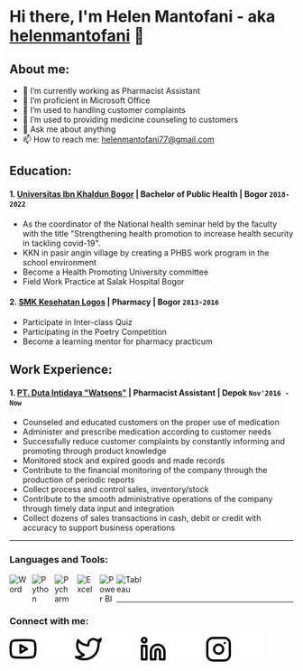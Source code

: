 # Hi there, I'm Helen Mantofani - aka [helenmantofani](https://www.youtube.com/channel/UC22xix7qvwpYWnSQ5QEYtAQ) 👋
## About me:
- 🔭 I’m currently working as Pharmacist Assistant
- 🌱 I’m proficient in Microsoft Office
- 👯 I’m used to handling customer complaints
- 🤔 I’m used to providing medicine counseling to customers
- 💬 Ask me about anything
- 📫 How to reach me: helenmantofani77@gmail.com

## Education:

#### 1. [Universitas Ibn Khaldun Bogor](https://www.uika-bogor.ac.id) | Bachelor of Public Health | Bogor `2018-2022`
   - As the coordinator of the National health seminar held by the faculty with the title "Strengthening health promotion to increase health security in tackling covid-19".
   - KKN in pasir angin village by creating a PHBS work program in the school environment
   - Become a Health Promoting University committee
   - Field Work Practice at Salak Hospital Bogor
     
 #### 2. [SMK Kesehatan Logos](https://www.logosindonesia.sch.id) | Pharmacy | Bogor `2013-2016`
   - Participate in Inter-class Quiz
   - Participating in the Poetry Competition
   - Become a learning mentor for pharmacy practicum

## Work Experience:
#### 1. [PT. Duta Intidaya "Watsons"](https://www.watsons.co.id) | Pharmacist Assistant | Depok `Nov'2016 - Now`
   - Counseled and educated customers on the proper use of medication
   - Administer and prescribe medication according to customer needs
   - Successfully reduce customer complaints by constantly informing and promoting through product knowledge
   - Monitored stock and expired goods and made records
   - Contribute to the financial monitoring of the company through the production of periodic reports
   - Collect process and control sales, inventory/stock
   - Contribute to the smooth administrative operations of the company through timely data input and integration
   - Collect dozens of sales transactions in cash, debit or credit with accuracy to support business operations
---

### Languages and Tools:

[<img align="left" alt="Word" width="30px" src="[https://cdn.jsdelivr.net/gh/devicons/devicon/icons/mysql/mysql-original.svg]" style="padding-right:10px;" />][webdev]
[<img align="left" alt="Python" width="30px" src="https://upload.wikimedia.org/wikipedia/commons/thumb/c/c3/Python-logo-notext.svg/110px-Python-logo-notext.svg.png?20100317150552" style="padding-right:10px;" />][webdev]
[<img align="left" alt="Pycharm" width="30px" src="https://upload.wikimedia.org/wikipedia/commons/thumb/1/1d/PyCharm_Icon.svg/220px-PyCharm_Icon.svg.png" style="padding-right:10px;" />][webdev]
[<img align="left" alt="Excel" width="30px" src="https://is2-ssl.mzstatic.com/image/thumb/Purple126/v4/a8/fd/5a/a8fd5a84-c6f1-355f-3b9f-6e86598efaa3/XCEL.png/1200x630bb.png" style="padding-right:10px;" />][webdev]
[<img align="left" alt="Power BI" width="30px" src="https://powerbi.microsoft.com/pictures/application-logos/svg/powerbi.svg" style="padding-right:0px;" />][webdev]
[<img align="left" alt="Tableau" width="50px" src="https://logos-world.net/wp-content/uploads/2021/10/Tableau-Symbol.png" style="padding-right:10px;" />][webdev]

<br />
<br />

---
### Connect with me:

[![website](./img/youtube-light.svg)](https://www.youtube.com/channel/UC22xix7qvwpYWnSQ5QEYtAQ#gh-light-mode-only)
[![website](./img/youtube-dark.svg)](https://www.youtube.com/channel/UC22xix7qvwpYWnSQ5QEYtAQ#gh-dark-mode-only)
&nbsp;&nbsp;
[![website](./img/twitter-light.svg)](https://twitter.com/vincentwwidyan#gh-light-mode-only)
[![website](./img/twitter-dark.svg)](https://twitter.com/vincentwwidyan#gh-dark-mode-only)
&nbsp;&nbsp;
[![website](./img/linkedin-light.svg)](https://www.linkedin.com/in/vincentwidyan#gh-light-mode-only)
[![website](./img/linkedin-dark.svg)](https://www.linkedin.com/in/vincentwidyan#gh-dark-mode-only)
&nbsp;&nbsp;
[![website](./img/instagram-light.svg)](https://instagram.com/vincentwwidyan#gh-light-mode-only)
[![website](./img/instagram-dark.svg)](https://instagram.com/vincentwwidyan#gh-dark-mode-only)



[webdev]: https://github.com/helenmantofani/helenmantofani

